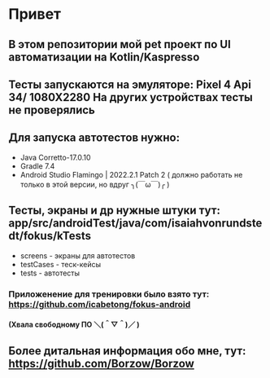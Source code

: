 # Привет 

## В этом репозитории мой pet проект по UI автоматизации на Kotlin/Kaspresso

## Тесты запускаются на эмуляторе: Pixel 4 Api 34/ 1080X2280 На других устройствах тесты не проверялись

## Для запуска автотестов нужно:
* Java Corretto-17.0.10
* Gradle 7.4
* Android Studio Flamingo | 2022.2.1 Patch 2 ( должно работать не только в этой версии, но вдруг  ╮(￣ω￣)╭ )

## Тесты, экраны и др нужные штуки тут: app/src/androidTest/java/com/isaiahvonrundstedt/fokus/kTests

* screens - экраны для автотестов 
* testCases - теск-кейсы 
* tests - автотесты

### Приложенение для тренировки было взято тут: https://github.com/icabetong/fokus-android 
#### (Хвала свободному ПО ＼(＾▽＾)／ )

## Более дитальная информация обо мне, тут: https://github.com/Borzow/Borzow
